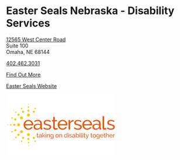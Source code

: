 # Easter Seals Nebraska - Disability Services

[12565 West Center Road](https://www.google.com/maps/place/Easterseals+Nebraska/@41.2336197,-96.1103147,17z/data=!4m6!3m5!1s0x8793f3a9fdd357ef:0x825b9a2f779e0de9!8m2!3d41.2336189!4d-96.1103194!16s%2Fg%2F1262n8nc7!5m1!1e1?entry=ttu&g_ep=EgoyMDI1MDMzMS4wIKXMDSoASAFQAw%3D%3D)  
Suite 100  
Omaha, NE 68144

[402.462.3031](tel:4024623031)

[Find Out More](?tab=modules&module=extra-resources/Easter-Seals-Extra-Info.md)

[Easter Seals Website](http://www.easterseals.com)

![picture](./markdown/resources/images/easterSeals.jpg)
